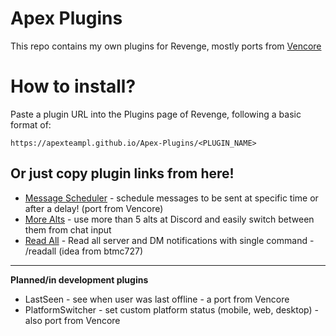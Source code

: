 # Apex Plugins
This repo contains my own plugins for Revenge, mostly ports from [Vencore](https://github.com/ApexTeamPL/Vencore)

# How to install?
Paste a plugin URL into the Plugins page of Revenge, following a basic format of:
```
https://apexteampl.github.io/Apex-Plugins/<PLUGIN_NAME>
```
## Or just copy plugin links from here!
- [Message Scheduler](https://apexteampl.github.io/Apex-Plugins/messageScheduler/) - schedule messages to be sent at specific time or after a delay! (port from Vencore)
- [More Alts]() - use more than 5 alts at Discord and easily switch between them from chat input
- [Read All](https://apexteampl.github.io/Apex-Plugins/ReadAll) - Read all server and DM notifications with single command - /readall (idea from btmc727)

__ __

**Planned/in development plugins**
- LastSeen - see when user was last offline - a port from Vencore
- PlatformSwitcher - set custom platform status (mobile, web, desktop) - also port from Vencore

